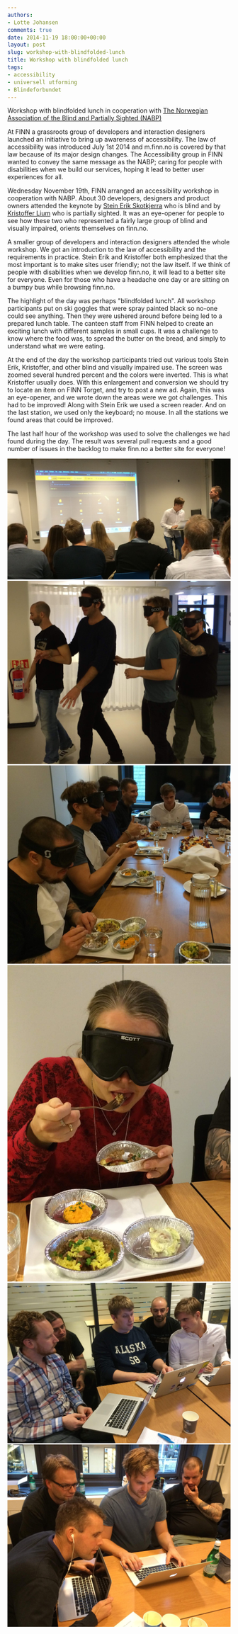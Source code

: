 ```yaml
---
authors:
- Lotte Johansen
comments: true
date: 2014-11-19 18:00:00+00:00
layout: post
slug: workshop-with-blindfolded-lunch
title: Workshop with blindfolded lunch
tags:
- accessibility
- universell utforming
- Blindeforbundet
---
```


Workshop with blindfolded lunch in cooperation with <a href="https://www.blindeforbundet.no">The Norwegian Association of the Blind and Partially Sighted (NABP)</a>

At FINN a grassroots group of developers and interaction designers launched an initiative to bring up awareness of accessibility. The law of accessibility was introduced July 1st 2014 and m.finn.no is covered by that law because of its major design changes. The Accessibility group in FINN wanted to convey the same message as the NABP; caring for people with disabilities when we build our services, hoping it lead to better user experiences for all.

Wednesday November 19th, FINN arranged an accessibility workshop in cooperation with NABP. About 30 developers, designers and product owners attended the keynote by <a href="https://twitter.com/skotkjerra">Stein Erik Skotkjerra</a> who is blind and by <a href="https://twitter.com/krilium">Kristoffer Lium</a> who is partially sighted. It was an eye-opener for people to see how these two who represented a fairly large group of blind and visually impaired, orients themselves on finn.no.

A smaller group of developers and interaction designers attended the whole workshop. We got an introduction to the law of accessibility and the requirements in practice. Stein Erik and Kristoffer both emphesized that the most important is to make sites user friendly; not the law itself. If we think of people with disabilities when we develop finn.no, it will lead to a better site for everyone. Even for those who have a headache one day or are sitting on a bumpy bus while browsing finn.no.

The highlight of the day was perhaps "blindfolded lunch". All workshop participants put on ski goggles that were spray painted black so no-one could see anything. Then they were ushered around before being led to a prepared lunch table. The canteen staff from FINN helped to create an exciting lunch with different samples in small cups. It was a challenge to know where the food was, to spread the butter on the bread, and simply to understand what we were eating.

At the end of the day the workshop participants tried out various tools Stein Erik, Kristoffer, and other blind and visually impaired use. The screen was zoomed several hundred percent and the colors were inverted. This is what Kristoffer usually does. With this enlargement and conversion we should try to locate an item on FINN Torget, and try to post a new ad. Again, this was an eye-opener, and we wrote down the areas were we got challenges. This had to be improved! Along with Stein Erik we used a screen reader. And on the last station, we used only the keyboard; no mouse. In all the stations we found areas that could be improved.

The last half hour of the workshop was used to solve the challenges we had found during the day. The result was several pull requests and a good number of issues in the backlog to make finn.no a better site for everyone!

<img src="/images/2014-11-19-workshop-with-blindfolded-lunch/keynote.JPG">
<img src="/images/2014-11-19-workshop-with-blindfolded-lunch/in-transport.jpeg">
<img src="/images/2014-11-19-workshop-with-blindfolded-lunch/lunch-blindfolded.JPG">
<img src="/images/2014-11-19-workshop-with-blindfolded-lunch/lunch-blindfolded2.jpg">
<img src="/images/2014-11-19-workshop-with-blindfolded-lunch/station1.JPG">
<img src="/images/2014-11-19-workshop-with-blindfolded-lunch/station2.JPG">